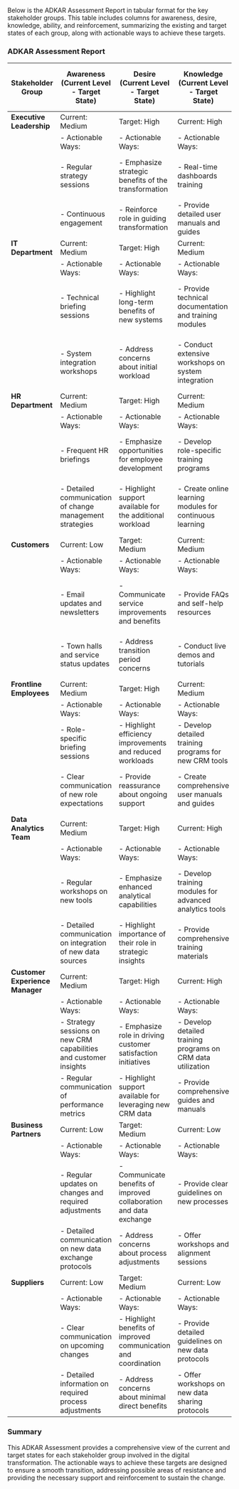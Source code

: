 Below is the ADKAR Assessment Report in tabular format for the key stakeholder groups. This table includes columns for awareness, desire, knowledge, ability, and reinforcement, summarizing the existing and target states of each group, along with actionable ways to achieve these targets.

### ADKAR Assessment Report

| **Stakeholder Group**       | **Awareness** (Current Level - Target State)                                                                                                  | **Desire** (Current Level - Target State)                                                                                                  | **Knowledge** (Current Level - Target State)                                                                                                  | **Ability** (Current Level - Target State)                                                                                                    | **Reinforcement** (Current Level - Target State)                                                                                                 |
|-----------------------------|-----------------------------------------------------------------------------------------------------------------------------------------------|--------------------------------------------------------------------------------------------------------------------------------------------|--------------------------------------------------------------------------------------------------------------------------------------------|-----------------------------------------------------------------------------------------------------------------------------------------------|-----------------------------------------------------------------------------------------------------------------------------------------------|
| **Executive Leadership**    | Current: Medium | Target: High                                                                                                                         | Current: High | Target: High                                                                                                                        | Current: Medium | Target: High                                                                                                                        | Current: Medium | Target: High                                                                                                                           | Current: Medium | Target: High                                                                                                                           |
|                             | - Actionable Ways:                                                                                                                            | - Actionable Ways:                                                                                                                        | - Actionable Ways:                                                                                                                        | - Actionable Ways:                                                                                                                           | - Actionable Ways:                                                                                                                           |
|                             |   - Regular strategy sessions                                                                                                                 |   - Emphasize strategic benefits of the transformation                                                                                    |   - Real-time dashboards training                                                                                                         |   - Hands-on workshops for decision-making tools                                                                                           |   - Continuous engagement and performance reviews                                                                                           |
|                             |   - Continuous engagement                                                                                                                      |   - Reinforce role in guiding transformation                                                                                              |   - Provide detailed user manuals and guides                                                                                              |   - Strategy simulation exercises                                                                                                            |   - Celebrate successes and milestones                                                                                                        |
| **IT Department**           | Current: Medium | Target: High                                                                                                                         | Current: Medium | Target: High                                                                                                                        | Current: Medium | Target: High                                                                                                                        | Current: Medium | Target: High                                                                                                                           | Current: Medium | Target: High                                                                                                                           |
|                             | - Actionable Ways:                                                                                                                            | - Actionable Ways:                                                                                                                        | - Actionable Ways:                                                                                                                        | - Actionable Ways:                                                                                                                           | - Actionable Ways:                                                                                                                           |
|                             |   - Technical briefing sessions                                                                                                               |   - Highlight long-term benefits of new systems                                                                                          |   - Provide technical documentation and training modules                                                                                |   - Real-time support structures                                                                                                             |   - Regular feedback loops and system optimization sessions                                                                                  |
|                             |   - System integration workshops                                                                                                              |   - Address concerns about initial workload                                                                                               |   - Conduct extensive workshops on system integration                                                                                   |   - On-the-job mentoring and coaching                                                                                                        |   - Acknowledge technical achievements and contributions                                                                                      |
| **HR Department**           | Current: Medium | Target: High                                                                                                                         | Current: Medium | Target: High                                                                                                                        | Current: Medium | Target: High                                                                                                                        | Current: Medium | Target: High                                                                                                                           | Current: Medium | Target: High                                                                                                                           |
|                             | - Actionable Ways:                                                                                                                            | - Actionable Ways:                                                                                                                        | - Actionable Ways:                                                                                                                        | - Actionable Ways:                                                                                                                           | - Actionable Ways:                                                                                                                           |
|                             |   - Frequent HR briefings                                                                                                                     |   - Emphasize opportunities for employee development                                                                                    |   - Develop role-specific training programs                                                                                             |   - Interactive training sessions and role plays                                                                                           |   - Detailed performance reviews and feedback sessions                                                                                       |
|                             |   - Detailed communication of change management strategies                                                                                   |   - Highlight support available for the additional workload                                                                              |   - Create online learning modules for continuous learning                                                                              |   - Real-time support and coaching                                                                                                           |   - Recognition and rewards for effective change management efforts                                                                           |
| **Customers**               | Current: Low | Target: Medium                                                                                                                         | Current: Medium | Target: Medium                                                                                                                        | Current: Low | Target: Medium                                                                                                                        | Current: Low | Target: Medium                                                                                                                           | Current: Low | Target: Medium                                                                                                                           |
|                             | - Actionable Ways:                                                                                                                            | - Actionable Ways:                                                                                                                        | - Actionable Ways:                                                                                                                        | - Actionable Ways:                                                                                                                           | - Actionable Ways:                                                                                                                           |
|                             |   - Email updates and newsletters                                                                                                             |   - Communicate service improvements and benefits                                                                                       |   - Provide FAQs and self-help resources                                                                                                 |   - Enhanced support channels and real-time assistance                                                                                       |   - Continuous engagement via surveys and feedback sessions                                                                                  |
|                             |   - Town halls and service status updates                                                                                                     |   - Address transition period concerns                                                                                                    |   - Conduct live demos and tutorials                                                                                                      |   - Open channels for customer support and feedback                                                                                           |   - Regular updates on resolved issues and improvements                                                                                       |
| **Frontline Employees**     | Current: Medium | Target: High                                                                                                                         | Current: Medium | Target: High                                                                                                                        | Current: Medium | Target: High                                                                                                                        | Current: Medium | Target: High                                                                                                                           | Current: Medium | Target: High                                                                                                                           |
|                             | - Actionable Ways:                                                                                                                            | - Actionable Ways:                                                                                                                        | - Actionable Ways:                                                                                                                        | - Actionable Ways:                                                                                                                           | - Actionable Ways:                                                                                                                           |
|                             |   - Role-specific briefing sessions                                                                                                           |   - Highlight efficiency improvements and reduced workloads                                                                             |   - Develop detailed training programs for new CRM tools                                                                               |   - Hands-on training and practice sessions                                                                                                  |   - Regular performance review and feedback sessions                                                                                          |
|                             |   - Clear communication of new role expectations                                                                                              |   - Provide reassurance about ongoing support                                                                                           |   - Create comprehensive user manuals and guides                                                                                        |   - On-the-job coaching and mentoring                                                                                                        |   - Recognition and incentives for effective usage of new tools                                                                               |
| **Data Analytics Team**     | Current: Medium | Target: High                                                                                                                         | Current: High | Target: High                                                                                                                        | Current: Medium | Target: High                                                                                                                        | Current: Medium | Target: High                                                                                                                           | Current: Medium | Target: High                                                                                                                           |
|                             | - Actionable Ways:                                                                                                                            | - Actionable Ways:                                                                                                                        | - Actionable Ways:                                                                                                                        | - Actionable Ways:                                                                                                                           | - Actionable Ways:                                                                                                                           |
|                             |   - Regular workshops on new tools                                                                                                            |   - Emphasize enhanced analytical capabilities                                                                                         |   - Develop training modules for advanced analytics tools                                                                              |   - Continuous learning and tool optimization sessions                                                                                       |   - Continuous feedback on analytics outcomes and insights                                                                                   |
|                             |   - Detailed communication on integration of new data sources                                                                                 |   - Highlight importance of their role in strategic insights                                                                            |   - Provide comprehensive training materials                                                                                            |   - On-the-job practice and coaching                                                                                                          |   - Recognition of strategic contributions to decision-making                                                                                  |
| **Customer Experience Manager** | Current: Medium | Target: High                                                                                                                         | Current: High | Target: High                                                                                                                        | Current: Medium | Target: High                                                                                                                        | Current: Medium | Target: High                                                                                                                           | Current: Medium | Target: High                                                                                                                           |
|                             | - Actionable Ways:                                                                                                                            | - Actionable Ways:                                                                                                                        | - Actionable Ways:                                                                                                                        | - Actionable Ways:                                                                                                                           | - Actionable Ways:                                                                                                                           |
|                             |   - Strategy sessions on new CRM capabilities and customer insights                                                                           |   - Emphasize role in driving customer satisfaction initiatives                                                                        |   - Develop detailed training programs on CRM data utilization                                                                         |   - Regular reviews and strategy sessions                                                                                                    |   - Continuous performance tracking and improvement strategies                                                                                |
|                             |   - Regular communication of performance metrics                                                                                             |   - Highlight support available for leveraging new CRM data                                                                            |   - Provide comprehensive guides and manuals                                                                                            |   - Real-time feedback and support                                                                                                            |   - Recognition of efforts in enhancing customer experience                                                                                    |
| **Business Partners**       | Current: Low | Target: Medium                                                                                                                        | Current: Low | Target: Medium                                                                                                                        | Current: Low | Target: Medium                                                                                                                        | Current: Low | Target: Medium                                                                                                                           | Current: Low | Target: Medium                                                                                                                           |
|                             | - Actionable Ways:                                                                                                                            | - Actionable Ways:                                                                                                                        | - Actionable Ways:                                                                                                                        | - Actionable Ways:                                                                                                                           | - Actionable Ways:                                                                                                                           |
|                             |   - Regular updates on changes and required adjustments                                                                                       |   - Communicate benefits of improved collaboration and data exchange                                                                  |   - Provide clear guidelines on new processes                                                                                          |   - Support during alignment and collaboration adjustments                                                                                     |   - Regular review meetings and feedback sessions                                                                                            |
|                             |   - Detailed communication on new data exchange protocols                                                                                     |   - Address concerns about process adjustments                                                                                         |   - Offer workshops and alignment sessions                                                                                              |   - Real-time support for process alignment                                                                                                    |   - Continuous engagement and support for seamless integration                                                                                  |
| **Suppliers**               | Current: Low | Target: Medium                                                                                                                        | Current: Low | Target: Medium                                                                                                                        | Current: Low | Target: Medium                                                                                                                        | Current: Low | Target: Medium                                                                                                                           | Current: Low | Target: Medium                                                                                                                           |
|                             | - Actionable Ways:                                                                                                                            | - Actionable Ways:                                                                                                                        | - Actionable Ways:                                                                                                                        | - Actionable Ways:                                                                                                                           | - Actionable Ways:                                                                                                                           |
|                             |   - Clear communication on upcoming changes                                                                                                  |   - Highlight benefits of improved communication and coordination                                                                     |   - Provide detailed guidelines on new data protocols                                                                                  |   - Enhanced coordination support during transition                                                                                           |   - Regular feedback sessions and process optimization reviews                                                                                |
|                             |   - Detailed information on required process adjustments                                                                                     |   - Address concerns about minimal direct benefits                                                                                     |   - Offer workshops on new data sharing protocols                                                                                      |   - Real-time support for process adjustments                                                                                                 |   - Continuous process optimization and engagement                                                                                             |

### Summary

This ADKAR Assessment provides a comprehensive view of the current and target states for each stakeholder group involved in the digital transformation. The actionable ways to achieve these targets are designed to ensure a smooth transition, addressing possible areas of resistance and providing the necessary support and reinforcement to sustain the change.

